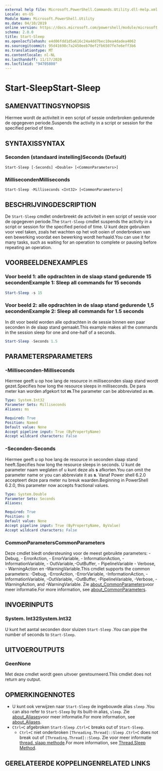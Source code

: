 ```yaml
---
external help file: Microsoft.PowerShell.Commands.Utility.dll-Help.xml
Locale: en-US
Module Name: Microsoft.PowerShell.Utility
ms.date: 04/10/2019
online version: https://docs.microsoft.com/powershell/module/microsoft.powershell.utility/start-sleep?view=powershell-7.2&WT.mc_id=ps-gethelp
schema: 2.0.0
title: Start-Sleep
ms.openlocfilehash: e4d06fdd1d5a616c24a4dd7bec10ea4dadea4062
ms.sourcegitcommit: 95d41698c7a2450eeb70ef2fb6507fe7e6eff3b6
ms.translationtype: MT
ms.contentlocale: nl-NL
ms.lasthandoff: 11/17/2020
ms.locfileid: "94705808"
---
```

# <span data-ttu-id="3d6dc-102">Start-Sleep</span><span class="sxs-lookup"><span data-stu-id="3d6dc-102">Start-Sleep</span></span>

## <span data-ttu-id="3d6dc-103">SAMENVATTING</span><span class="sxs-lookup"><span data-stu-id="3d6dc-103">SYNOPSIS</span></span>
<span data-ttu-id="3d6dc-104">Hiermee wordt de activiteit in een script of sessie onderbroken gedurende de opgegeven periode.</span><span class="sxs-lookup"><span data-stu-id="3d6dc-104">Suspends the activity in a script or session for the specified period of time.</span></span>

## <span data-ttu-id="3d6dc-105">SYNTAXIS</span><span class="sxs-lookup"><span data-stu-id="3d6dc-105">SYNTAX</span></span>

### <span data-ttu-id="3d6dc-106">Seconden (standaard instelling)</span><span class="sxs-lookup"><span data-stu-id="3d6dc-106">Seconds (Default)</span></span>

```
Start-Sleep [-Seconds] <Double> [<CommonParameters>]
```

### <span data-ttu-id="3d6dc-107">Milliseconden</span><span class="sxs-lookup"><span data-stu-id="3d6dc-107">Milliseconds</span></span>

```
Start-Sleep -Milliseconds <Int32> [<CommonParameters>]
```

## <span data-ttu-id="3d6dc-108">BESCHRIJVING</span><span class="sxs-lookup"><span data-stu-id="3d6dc-108">DESCRIPTION</span></span>

<span data-ttu-id="3d6dc-109">De `Start-Sleep` cmdlet onderbreekt de activiteit in een script of sessie voor de opgegeven periode.</span><span class="sxs-lookup"><span data-stu-id="3d6dc-109">The `Start-Sleep` cmdlet suspends the activity in a script or session for the specified period of time.</span></span> <span data-ttu-id="3d6dc-110">U kunt deze gebruiken voor veel taken, zoals het wachten op het volt ooien of onderbreken van een bewerking voordat een bewerking wordt herhaald.</span><span class="sxs-lookup"><span data-stu-id="3d6dc-110">You can use it for many tasks, such as waiting for an operation to complete or pausing before repeating an operation.</span></span>

## <span data-ttu-id="3d6dc-111">VOORBEELDEN</span><span class="sxs-lookup"><span data-stu-id="3d6dc-111">EXAMPLES</span></span>

### <span data-ttu-id="3d6dc-112">Voor beeld 1: alle opdrachten in de slaap stand gedurende 15 seconden</span><span class="sxs-lookup"><span data-stu-id="3d6dc-112">Example 1: Sleep all commands for 15 seconds</span></span>

```powershell
Start-Sleep -s 15
```

### <span data-ttu-id="3d6dc-113">Voor beeld 2: alle opdrachten in de slaap stand gedurende 1,5 seconden</span><span class="sxs-lookup"><span data-stu-id="3d6dc-113">Example 2: Sleep all commands for 1.5 seconds</span></span>

<span data-ttu-id="3d6dc-114">In dit voor beeld worden alle opdrachten in de sessie binnen een paar seconden in de slaap stand gemaakt.</span><span class="sxs-lookup"><span data-stu-id="3d6dc-114">This example makes all the commands in the session sleep for one and one-half of a seconds.</span></span>

```powershell
Start-Sleep -Seconds 1.5
```

## <span data-ttu-id="3d6dc-115">PARAMETERS</span><span class="sxs-lookup"><span data-stu-id="3d6dc-115">PARAMETERS</span></span>

### <span data-ttu-id="3d6dc-116">-Milliseconden</span><span class="sxs-lookup"><span data-stu-id="3d6dc-116">-Milliseconds</span></span>

<span data-ttu-id="3d6dc-117">Hiermee geeft u op hoe lang de resource in milliseconden slaap stand wordt gezet.</span><span class="sxs-lookup"><span data-stu-id="3d6dc-117">Specifies how long the resource sleeps in milliseconds.</span></span> <span data-ttu-id="3d6dc-118">De para meter kan worden afgekort tot **m**.</span><span class="sxs-lookup"><span data-stu-id="3d6dc-118">The parameter can be abbreviated as **m**.</span></span>

```yaml
Type: System.Int32
Parameter Sets: Milliseconds
Aliases: ms

Required: True
Position: Named
Default value: None
Accept pipeline input: True (ByPropertyName)
Accept wildcard characters: False
```

### <span data-ttu-id="3d6dc-119">-Seconden</span><span class="sxs-lookup"><span data-stu-id="3d6dc-119">-Seconds</span></span>

<span data-ttu-id="3d6dc-120">Hiermee geeft u op hoe lang de resource in seconden slaap stand heeft.</span><span class="sxs-lookup"><span data-stu-id="3d6dc-120">Specifies how long the resource sleeps in seconds.</span></span> <span data-ttu-id="3d6dc-121">U kunt de parameter naam weglaten of u kunt deze als **s** afkorten.</span><span class="sxs-lookup"><span data-stu-id="3d6dc-121">You can omit the parameter name or you can abbreviate it as **s**.</span></span> <span data-ttu-id="3d6dc-122">Vanaf Power shell 6.2.0 accepteert deze para meter nu breuk waarden.</span><span class="sxs-lookup"><span data-stu-id="3d6dc-122">Beginning in PowerShell 6.2.0, this parameter now accepts fractional values.</span></span>

```yaml
Type: System.Double
Parameter Sets: Seconds
Aliases:

Required: True
Position: 0
Default value: None
Accept pipeline input: True (ByPropertyName, ByValue)
Accept wildcard characters: False
```

### <span data-ttu-id="3d6dc-123">CommonParameters</span><span class="sxs-lookup"><span data-stu-id="3d6dc-123">CommonParameters</span></span>

<span data-ttu-id="3d6dc-124">Deze cmdlet biedt ondersteuning voor de meest gebruikte parameters: -Debug, - ErrorAction, - ErrorVariable, - InformationAction, -InformationVariable, - OutVariable,-OutBuffer, - PipelineVariable - Verbose, - WarningAction en -WarningVariable.</span><span class="sxs-lookup"><span data-stu-id="3d6dc-124">This cmdlet supports the common parameters: -Debug, -ErrorAction, -ErrorVariable, -InformationAction, -InformationVariable, -OutVariable, -OutBuffer, -PipelineVariable, -Verbose, -WarningAction, and -WarningVariable.</span></span> <span data-ttu-id="3d6dc-125">Zie [about_CommonParameters](../Microsoft.PowerShell.Core/About/about_CommonParameters.md)voor meer informatie.</span><span class="sxs-lookup"><span data-stu-id="3d6dc-125">For more information, see [about_CommonParameters](../Microsoft.PowerShell.Core/About/about_CommonParameters.md).</span></span>

## <span data-ttu-id="3d6dc-126">INVOER</span><span class="sxs-lookup"><span data-stu-id="3d6dc-126">INPUTS</span></span>

### <span data-ttu-id="3d6dc-127">System. Int32</span><span class="sxs-lookup"><span data-stu-id="3d6dc-127">System.Int32</span></span>

<span data-ttu-id="3d6dc-128">U kunt het aantal seconden door sluizen `Start-Sleep` .</span><span class="sxs-lookup"><span data-stu-id="3d6dc-128">You can pipe the number of seconds to `Start-Sleep`.</span></span>

## <span data-ttu-id="3d6dc-129">UITVOER</span><span class="sxs-lookup"><span data-stu-id="3d6dc-129">OUTPUTS</span></span>

### <span data-ttu-id="3d6dc-130">Geen</span><span class="sxs-lookup"><span data-stu-id="3d6dc-130">None</span></span>

<span data-ttu-id="3d6dc-131">Met deze cmdlet wordt geen uitvoer geretourneerd.</span><span class="sxs-lookup"><span data-stu-id="3d6dc-131">This cmdlet does not return any output.</span></span>

## <span data-ttu-id="3d6dc-132">OPMERKINGEN</span><span class="sxs-lookup"><span data-stu-id="3d6dc-132">NOTES</span></span>

- <span data-ttu-id="3d6dc-133">U kunt ook verwijzen naar `Start-Sleep` de ingebouwde alias `sleep` .</span><span class="sxs-lookup"><span data-stu-id="3d6dc-133">You can also refer to `Start-Sleep` by its built-in alias, `sleep`.</span></span> <span data-ttu-id="3d6dc-134">Zie [about_Aliases](../Microsoft.PowerShell.Core/About/about_Aliases.md)voor meer informatie.</span><span class="sxs-lookup"><span data-stu-id="3d6dc-134">For more information, see [about_Aliases](../Microsoft.PowerShell.Core/About/about_Aliases.md).</span></span>
- <span data-ttu-id="3d6dc-135">`Ctrl+C` afgebroken `Start-Sleep` .</span><span class="sxs-lookup"><span data-stu-id="3d6dc-135">`Ctrl+C` breaks out of `Start-Sleep`.</span></span>
  - <span data-ttu-id="3d6dc-136">`Ctrl+C` niet onderbroken `[Threading.Thread]::Sleep` .</span><span class="sxs-lookup"><span data-stu-id="3d6dc-136">`Ctrl+C` does not break out of `[Threading.Thread]::Sleep`.</span></span> <span data-ttu-id="3d6dc-137">Zie voor meer informatie [thread. slaap methode](/dotnet/api/system.threading.thread.sleep).</span><span class="sxs-lookup"><span data-stu-id="3d6dc-137">For more information, see [Thread.Sleep Method](/dotnet/api/system.threading.thread.sleep).</span></span>

## <span data-ttu-id="3d6dc-138">GERELATEERDE KOPPELINGEN</span><span class="sxs-lookup"><span data-stu-id="3d6dc-138">RELATED LINKS</span></span>

